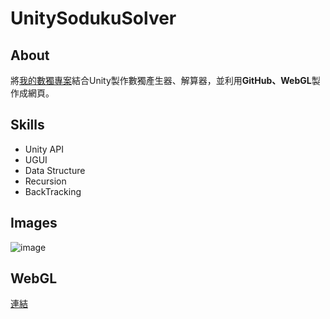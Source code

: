 # UnitySodukuSolver
## About
將[我的數獨專案](https://github.com/suu0319/Sudoku)結合Unity製作數獨產生器、解算器，並利用**GitHub、WebGL**製作成網頁。
## Skills
- Unity API
- UGUI
- Data Structure
- Recursion
- BackTracking
## Images
![image](https://github.com/suu0319/UnitySodukuSolver/assets/59763965/b15ff344-a039-4197-98fd-31a98f1cb779)
## WebGL
[連結](https://suu0319.github.io/UnitySodukuSolverWebGL/)
